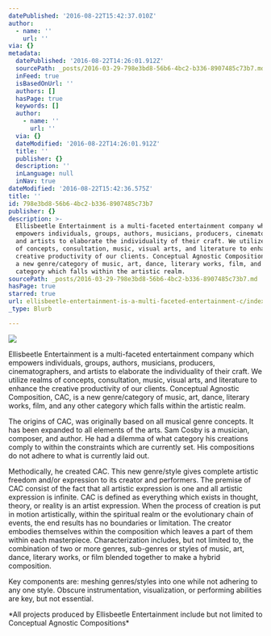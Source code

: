 ```yaml
---
datePublished: '2016-08-22T15:42:37.010Z'
author:
  - name: ''
    url: ''
via: {}
metadata:
  datePublished: '2016-08-22T14:26:01.912Z'
  sourcePath: _posts/2016-03-29-798e3bd8-56b6-4bc2-b336-8907485c73b7.md
  inFeed: true
  isBasedOnUrl: ''
  authors: []
  hasPage: true
  keywords: []
  author:
    - name: ''
      url: ''
  via: {}
  dateModified: '2016-08-22T14:26:01.912Z'
  title: ''
  publisher: {}
  description: ''
  inLanguage: null
  inNav: true
dateModified: '2016-08-22T15:42:36.575Z'
title: ''
id: 798e3bd8-56b6-4bc2-b336-8907485c73b7
publisher: {}
description: >-
  Ellisbeetle Entertainment is a multi-faceted entertainment company which
  empowers individuals, groups, authors, musicians, producers, cinematographers,
  and artists to elaborate the individuality of their craft. We utilize realms
  of concepts, consultation, music, visual arts, and literature to enhance the
  creative productivity of our clients. Conceptual Agnostic Composition, CAC, is
  a new genre/category of music, art, dance, literary works, film, and any other
  category which falls within the artistic realm.
sourcePath: _posts/2016-03-29-798e3bd8-56b6-4bc2-b336-8907485c73b7.md
hasPage: true
starred: true
url: ellisbeetle-entertainment-is-a-multi-faceted-entertainment-c/index.html
_type: Blurb

---
```

![](https://s3-us-west-2.amazonaws.com/the-grid-img/p/11ec3ecd786b6a31a9035b365fdd024f42f40509.png)

Ellisbeetle Entertainment is a multi-faceted entertainment company which empowers individuals, groups, authors, musicians, producers, cinematographers, and artists to elaborate the individuality of their craft. We utilize realms of concepts, consultation, music, visual arts, and literature to enhance the creative productivity of our clients. Conceptual Agnostic Composition, CAC, is a new genre/category of music, art, dance, literary works, film, and any other category which falls within the artistic realm.

The origins of CAC, was originally based on all musical genre concepts. It has been expanded to all elements of the arts. Sam Cosby is a musician, composer, and author. He had a dilemma of what category his creations comply to within the constraints which are currently set. His compositions do not adhere to what is currently laid out.

Methodically, he created CAC. This new genre/style gives complete artistic freedom and/or expression to its creator and performers. The premise of CAC consist of the fact that all artistic expression is one and all artistic expression is infinite. CAC is defined as everything which exists in thought, theory, or reality is an artist expression. When the process of creation is put in motion artistically, within the spiritual realm or the evolutionary chain of events, the end results has no boundaries or limitation. The creator embodies themselves within the composition which leaves a part of them within each masterpiece. Characterization includes, but not limited to, the combination of two or more genres, sub-genres or styles of music, art, dance, literary works, or film blended together to make a hybrid composition.

Key components are: meshing genres/styles into one while not adhering to any one style. Obscure instrumentation, visualization, or performing abilities are key, but not essential.

\*All projects produced by Ellisbeetle Entertainment include but not limited to Conceptual Agnostic Compositions\*